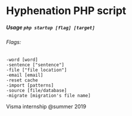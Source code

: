 # Hyphenation PHP script
##### Usage `php startup [flag] [target]`
###### Flags: <br/>
`-word [word]`<br/> 
`-sentence ["sentence"]`<br/>
`-file ["file location"]`<br/>
`-email [email]`<br/>
`-reset cache`<br/>
`-import [patterns]`<br/>
`-source [file/database]`<br/>
`-migrate [migration's file name]`

Visma internship @summer 2019
